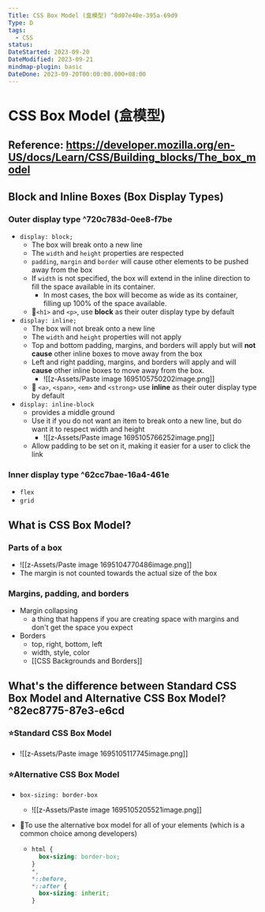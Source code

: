 ```yaml
---
Title: CSS Box Model (盒模型) ^8d07e40e-395a-69d9
Type: D
tags:
  - CSS
status: 
DateStarted: 2023-09-20
DateModified: 2023-09-21
mindmap-plugin: basic
DateDone: 2023-09-20T00:00:00.000+08:00
---
```


# CSS Box Model (盒模型)

## Reference: https://developer.mozilla.org/en-US/docs/Learn/CSS/Building_blocks/The_box_model

## Block and Inline Boxes (Box Display Types)

### Outer display type ^720c783d-0ee8-f7be
- `display: block;`
    - The box will break onto a new line
    - The `width` and `height` properties are respected
    - `padding`, `margin` and `border` will cause other elements to be pushed away from the box
    - If `width` is not specified, the box will extend in the inline direction to fill the space available in its container.
        - In most cases, the box will become as wide as its container, filling up 100% of the space available.
    - 📌`<h1>` and `<p>`, use **block** as their outer display type by default
- `display: inline;`
    - The box will not break onto a new line
    - The `width` and `height` properties will not apply
    - Top and bottom padding, margins, and borders will apply but will **not cause** other inline boxes to move away from the box
    - Left and right padding, margins, and borders will apply and will **cause** other inline boxes to move away from the box.
        - ![[z-Assets/Paste image 1695105750202image.png]]
    - 📌 `<a>`, `<span>`, `<em>` and `<strong>` use **inline** as their outer display type by default
- `display: inline-block`
    - provides a middle ground
    - Use it if you do not want an item to break onto a new line, but do want it to respect width and height
        - ![[z-Assets/Paste image 1695105766252image.png]]
    - Allow padding to be set on it, making it easier for a user to click the link

### Inner display type ^62cc7bae-16a4-461e
- `flex`
- `grid`

## What is CSS Box Model?

### Parts of a box
- ![[z-Assets/Paste image 1695104770486image.png]]
- The margin is not counted towards the actual size of the box

### Margins, padding, and borders
- Margin collapsing
    - a thing that happens if you are creating space with margins and don't get the space you expect
- Borders
    - top, right, bottom, left
    - width, style, color
    - [[CSS Backgrounds and Borders]]

## What's the difference between Standard CSS Box Model and Alternative CSS Box Model? ^82ec8775-87e3-e6cd

### ⭐Standard CSS Box Model
- ![[z-Assets/Paste image 1695105117745image.png]]

### ⭐Alternative CSS Box Model
- `box-sizing: border-box`
    - ![[z-Assets/Paste image 1695105205521image.png]]
- 📌To use the alternative box model for all of your elements (which is a common choice among developers)

    -
      ```css
      html {
        box-sizing: border-box;
      }
      *,
      *::before,
      *::after {
        box-sizing: inherit;
      }
      ```